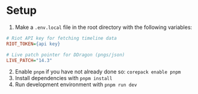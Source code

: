 # Setup

1. Make a `.env.local` file in the root directory with the following variables:
```ini
# Riot API key for fetching timeline data
RIOT_TOKEN={api key}

# Live patch pointer for DDragon (pngs/json)
LIVE_PATCH="14.3"
```
2. Enable `pnpm` if you have not already done so: `corepack enable pnpm`
3. Install dependencies with `pnpm install`
4. Run development environment with `pnpm run dev`
